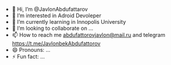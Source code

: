 - 👋 Hi, I’m @JavlonAbdufattarov
- 👀 I’m interested in Adroid Devoleper
- 🌱 I’m currently learning in Innopolis University
- 💞️ I’m looking to collaborate on ...
- 📫 How to reach me abdufattorovjavlon@mail.ru and telegram https://t.me/JavlonbekAbdufattorov
- 😄 Pronouns: ...
- ⚡ Fun fact: ...

<!---
JavlonAbdufattarov/JavlonAbdufattarov is a ✨ special ✨ repository because its `README.md` (this file) appears on your GitHub profile.
You can click the Preview link to take a look at your changes.
--->
